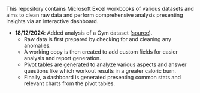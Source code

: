 This repository contains Microsoft Excel workbooks of various datasets and aims to clean raw data and perform comprehensive analysis presenting insights via an interactive dashboard.

- **18/12/2024**: Added analysis of a Gym dataset ([source](https://www.kaggle.com/datasets/valakhorasani/gym-members-exercise-dataset)).
  - Raw data is first prepared by checking for and cleaning any anomalies.
  - A working copy is then created to add custom fields for easier analysis and report generation.
  - Pivot tables are generated to analyze various aspects and answer questions like which workout results in a greater caloric burn.
  - Finally, a dashboard is generated presenting common stats and relevant charts from the pivot tables.
